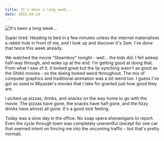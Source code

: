 ```yaml
---
title: It's been a long week...
date: 2015-04-24
---
```


![It's been a long week...](https://source.unsplash.com/03UCoidYvXw/1600x900)

Super tired. Heading to bed in a few minutes unless the internet materialises a rabbit hole in front of me, and I look up and discover it's 2am. I've done that twice this week already.

We watched the movie "Steamboy" tonight - well... the kids did. I fell asleep half-way through, and woke up at the end. I'm getting good at doing that. From what I saw of it, it looked great but the lip synching wasn't as good as the Ghibli movies - so the dialog looked weird throughout. The mix of computer graphics and traditional animation was a bit weird too. I guess I've got so used to Miyazaki's movies that I take for granted just how good they are.

I picked up pizzas, drinks, and snacks on the way home to go with the movie. The pizzas have gone, the snacks have half gone, and the fizzy drinks have almost all gone. It's a good sick feeling.

Today was a slow day in the office. No soap opera shenanigans to report. Even the cycle through town was completely uneventful (except for one car that seemed intent on forcing me into the oncoming traffic - but that's pretty normal).
